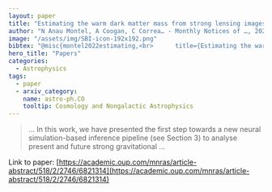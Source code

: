 ```yaml
---
layout: paper
title: "Estimating the warm dark matter mass from strong lensing images with truncated marginal neural ratio estimation"
author: "N Anau Montel, A Coogan, C Correa… - Monthly Notices of …, 2023 - academic.oup.com"
image: "/assets/img/SBI-icon-192x192.png"
bibtex: "@misc{montel2022estimating,<br>      title={Estimating the warm dark matter mass from strong lensing images with truncated marginal neural ratio estimation}, <br>      author={Noemi Anau Montel and Adam Coogan and Camila Correa and Konstantin Karchev and Christoph Weniger},<br>      year={2022},<br>      eprint={2205.09126},<br>      archivePrefix={arXiv},<br>      primaryClass={astro-ph.CO}<br>}"
hero_title: "Papers"
categories:
  - Astrophysics
tags:
  - paper
  - arxiv_category:
    name: astro-ph.CO
    tooltip: Cosmology and Nongalactic Astrophysics
---
```

>… In this work, we have presented the first step towards a new neural simulation-based inference pipeline (see Section 3) to analyse present and future strong gravitational …

Link to paper: [https://academic.oup.com/mnras/article-abstract/518/2/2746/6821314](https://academic.oup.com/mnras/article-abstract/518/2/2746/6821314)


